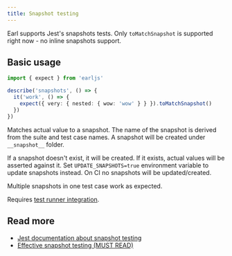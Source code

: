 ```yaml
---
title: Snapshot testing
---
```


Earl supports Jest's snapshots tests. Only `toMatchSnapshot` is supported right
now - no inline snapshots support.

## Basic usage

```typescript
import { expect } from 'earljs'

describe('snapshots', () => {
  it('work', () => {
    expect({ very: { nested: { wow: 'wow' } } }).toMatchSnapshot()
  })
})
```

Matches actual value to a snapshot. The name of the snapshot is derived from the
suite and test case names. A snapshot will be created under `__snapshot__`
folder.

If a snapshot doesn't exist, it will be created. If it exists, actual values
will be asserted against it. Set `UPDATE_SNAPSHOTS=true` environment variable to
update snapshots instead. On CI no snapshots will be updated/created.

Multiple snapshots in one test case work as expected.

Requires [test runner integration](/guides/test-runner-integration.md).

## Read more

- [Jest documentation about snapshot testing](https://jestjs.io/docs/en/snapshot-testing)
- [Effective snapshot testing (MUST READ)](https://kentcdodds.com/blog/effective-snapshot-testing)
